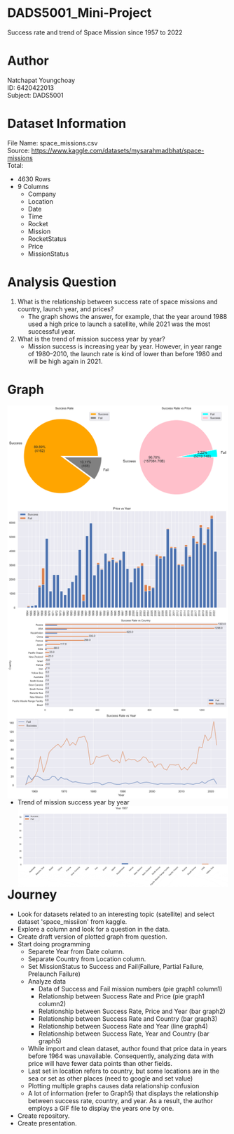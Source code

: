 # DADS5001_Mini-Project
Success rate and trend of Space Mission since 1957 to 2022

# Author
Natchapat Youngchoay <br/>
ID: 6420422013 <br/>
Subject: DADS5001 <br/>

# Dataset Information
File Name: space_missions.csv <br/>
Source: https://www.kaggle.com/datasets/mysarahmadbhat/space-missions <br/>
Total:
- 4630 Rows
- 9 Columns
   - Company
   - Location 
   - Date 
   - Time
   - Rocket
   - Mission
   - RocketStatus
   - Price 
   - MissionStatus 

# Analysis Question
1. What is the relationship between success rate of space missions and country, launch year, and prices?
   - The graph shows the answer, for example, that the year around 1988 used a high price to launch a satellite, while 2021 was the most successful year.
2. What is the trend of mission success year by year?
   - Mission success is increasing year by year. However, in year range of 1980–2010, the launch rate is kind of lower than before 1980 and will be high again in 2021.
   
# Graph
<img src="images/graph1.png"
     style="float: left; margin-right: 10px;" />
</br>
<img src="images/graph2.png"
     style="float: left; margin-right: 10px;" />
</br>
<img src="images/graph3.png"
     alt="Markdown Monster icon"
     style="float: left; margin-right: 10px;" />
</br>
<img src="images/graph4.png"
     style="float: left; margin-right: 10px;" />
</br>
</br>
- Trend of mission success year by year
<img src="images/graph5.gif"
     style="float: left; margin-right: 10px;" />

# Journey
- Look for datasets related to an interesting topic (satellite) and select dataset 'space_missiion' from kaggle.
- Explore a column and look for a question in the data.
- Create draft version of plotted graph from question.
- Start doing programming
   - Separete Year from Date column.
   - Separate Country from Location column.
   - Set MissionStatus to Success and Fail(Failure, Partial Failure, Prelaunch Failure)
   - Analyze data
      - Data of Success and Fail mission numbers (pie graph1 column1)
      - Relationship between Success Rate and Price (pie graph1 column2)
      - Relationship between Success Rate, Price and Year (bar graph2)
      - Relationship between Success Rate and Country (bar graph3)
      - Relationship between Success Rate and Year (line graph4)
      - Relationship between Success Rate, Year and Country (bar graph5)
   - While import and clean dataset, author found that price data in years before 1964 was unavailable. Consequently, analyzing data with price will have fewer data points than other fields.
   - Last set in location refers to country, but some locations are in the sea or set as other places (need to google and set value) 
   - Plotting multiple graphs causes data relationship confusion
   - A lot of information (refer to Graph5) that displays the relationship between success rate, country, and year. As a result, the author employs a GIF file to display the years one by one.
- Create repository.
- Create presentation.
